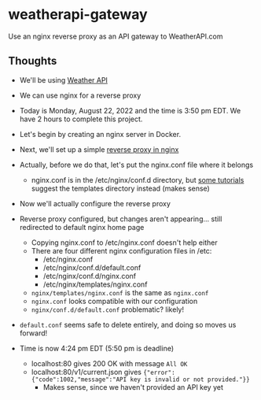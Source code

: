 # weatherapi-gateway

Use an nginx reverse proxy as an API gateway to WeatherAPI.com

## Thoughts

- We'll be using [Weather API](https://www.weatherapi.com/docs/)
- We can use nginx for a reverse proxy

- Today is Monday, August 22, 2022 and the time is 3:50 pm EDT. We have 2 hours to complete this project.
- Let's begin by creating an nginx server in Docker.
- Next, we'll set up a simple [reverse proxy in nginx](https://docs.nginx.com/nginx/admin-guide/web-server/reverse-proxy/)
- Actually, before we do that, let's put the nginx.conf file where it belongs
  - nginx.conf is in the /etc/nginx/conf.d directory, but [some tutorials](https://aws.amazon.com/getting-started/hands-on/setup-an-nginx-reverse-proxy/) suggest the templates directory instead (makes sense)
- Now we'll actually configure the reverse proxy
- Reverse proxy configured, but changes aren't appearing... still redirected to default nginx home page
  - Copying nginx.conf to /etc/nginx.conf doesn't help either
  - There are four different nginx configuration files in /etc:
    - /etc/nginx.conf
    - /etc/nginx/conf.d/default.conf
    - /etc/nginx/conf.d/nginx.conf
    - /etc/nginx/templates/nginx.conf
  - `nginx/templates/nginx.conf` is the same as `nginx.conf`
  - `nginx.conf` looks compatible with our configuration
  - `nginx/conf.d/default.conf` problematic? likely!
- `default.conf` seems safe to delete entirely, and doing so moves us forward!

- Time is now 4:24 pm EDT (5:50 pm is deadline)
  - localhost:80 gives 200 OK with message `All OK`
  - localhost:80/v1/current.json gives `{"error":{"code":1002,"message":"API key is invalid or not provided."}}`
    - Makes sense, since we haven't provided an API key yet

